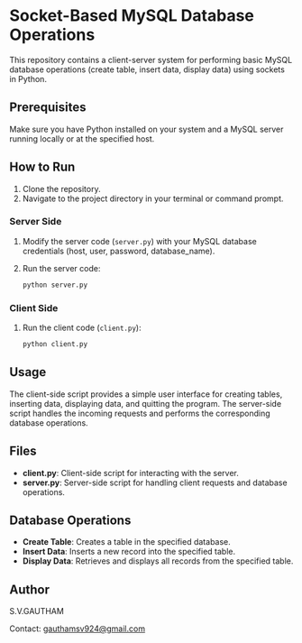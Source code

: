 # Socket-Based MySQL Database Operations

This repository contains a client-server system for performing basic MySQL database operations (create table, insert data, display data) using sockets in Python.

## Prerequisites

Make sure you have Python installed on your system and a MySQL server running locally or at the specified host.

## How to Run

1. Clone the repository.
2. Navigate to the project directory in your terminal or command prompt.

### Server Side

1. Modify the server code (`server.py`) with your MySQL database credentials (host, user, password, database_name).
2. Run the server code:

    ```sh
    python server.py
    ```

### Client Side

1. Run the client code (`client.py`):

    ```sh
    python client.py
    ```

## Usage

The client-side script provides a simple user interface for creating tables, inserting data, displaying data, and quitting the program. The server-side script handles the incoming requests and performs the corresponding database operations.

## Files

- **client.py**: Client-side script for interacting with the server.
- **server.py**: Server-side script for handling client requests and database operations.

## Database Operations

- **Create Table**: Creates a table in the specified database.
- **Insert Data**: Inserts a new record into the specified table.
- **Display Data**: Retrieves and displays all records from the specified table.

## Author

S.V.GAUTHAM

Contact: gauthamsv924@gmail.com

